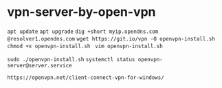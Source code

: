 # vpn-server-by-open-vpn


``` apt update ```
``` apt upgrade ```
``` dig +short myip.opendns.com @resolver1.opendns.com ```
``` wget https://git.io/vpn -O openvpn-install.sh ```
``` chmod +x openvpn-install.sh ```
```  vim openvpn-install.sh ```

``` sudo ./openvpn-install.sh ```
``` systemctl status openvpn-server@server.service ```

``` https://openvpn.net/client-connect-vpn-for-windows/ ```
